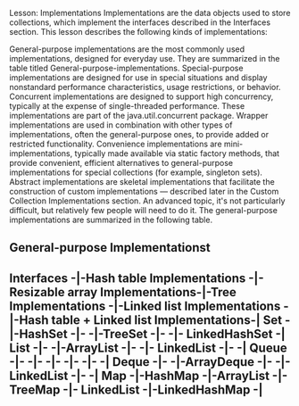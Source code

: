 Lesson: Implementations
Implementations are the data objects used to store collections, which implement the interfaces described in the Interfaces section. This lesson describes the following kinds of implementations:

General-purpose implementations are the most commonly used implementations, designed for everyday use. They are summarized in the table titled General-purpose-implementations.
Special-purpose implementations are designed for use in special situations and display nonstandard performance characteristics, usage restrictions, or behavior.
Concurrent implementations are designed to support high concurrency, typically at the expense of single-threaded performance. These implementations are part of the java.util.concurrent package.
Wrapper implementations are used in combination with other types of implementations, often the general-purpose ones, to provide added or restricted functionality.
Convenience implementations are mini-implementations, typically made available via static factory methods, that provide convenient, efficient alternatives to general-purpose implementations for special collections (for example, singleton sets).
Abstract implementations are skeletal implementations that facilitate the construction of custom implementations — described later in the Custom Collection Implementations section. An advanced topic, it's not particularly difficult, but relatively few people will need to do it.
The general-purpose implementations are summarized in the following table.

General-purpose Implementationst
------------------------------------------------------------------------------------------------------------------------------------------------------------------------------------
Interfaces  -|-Hash table Implementations	-|-Resizable array Implementations-|-Tree Implementations	-|-Linked list Implementations -|-Hash table + Linked list Implementations-|
Set	        -|-HashSet	 	                -|-                               -|-TreeSet	 	        -|-                            -|- LinkedHashSet                          -|
List	    -|-                             -|-ArrayList	 	              -|-                       -|-    LinkedList              -|-                                        -|
Queue	    -|-                             -|-         	 	              -|-                       -|-                            -|-                                        -|
Deque	    -|-                             -|-ArrayDeque	 	              -|-                       -|-    LinkedList              -|-                                        -|
Map	    	-|-HashMap                      -|-ArrayList	 	              -|-TreeMap                -|-    LinkedList              -|-LinkedHashMap                           -|
------------------------------------------------------------------------------------------------------------------------------------------------------------------------------------